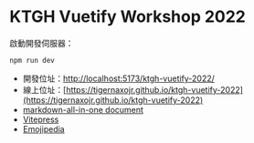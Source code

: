 # KTGH Vuetify Workshop 2022
啟動開發伺服器：
```
npm run dev
```
- 開發位址：[http://localhost:5173/ktgh-vuetify-2022/](http://localhost:5173/ktgh-vuetify-2022/)
- 線上位址：[https://tigernaxojr.github.io/ktgh-vuetify-2022](https://tigernaxojr.github.io/ktgh-vuetify-2022)
- [markdown-all-in-one document](https://marketplace.visualstudio.com/items?itemName=yzhang.markdown-all-in-one)
- [Vitepress](https://vitepress.vuejs.org/guide/getting-started)
- [Emojipedia](https://emojipedia.org/)
